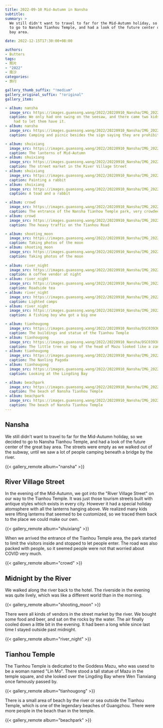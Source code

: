 ```yaml
---
title: 2022-09-10 Mid-Autumn in Nansha
subtitle:
summary: >
  We still didn't want to travel to far for the Mid-Autumn holiday, so we decided
  to go to Nansha Tianhou Temple, and had a look of the future center of the great
  bay area.

date: 2022-12-15T17:30:00+08:00

authors:
- Butters
tags:
- 照片
- "2022"
- 南沙
categories:
- 旅行

gallery_thumb_suffix: "!medium"
gallery_original_suffix: "!original"
gallery_item:

- album: nansha
  image_src: https://images.guansong.wang/2022/20220910_Nansha/IMG_20220910_121007.jpg
  caption: We only had one swing on the seesaw, and there came two kids. So we
    had to let them have it.
- album: nansha
  image_src: https://images.guansong.wang/2022/20220910_Nansha/IMG_20220910_121106.jpg
  caption: Camping and picnic besides the sign saying they are prohibited.

- album: shuixiang
  image_src: https://images.guansong.wang/2022/20220910_Nansha/IMG_20220910_185045.jpg
  caption: The lanterns of Mid-Autumn
- album: shuixiang
  image_src: https://images.guansong.wang/2022/20220910_Nansha/IMG_20220910_185444.jpg
  caption: The street market in the River Village Street
- album: shuixiang
  image_src: https://images.guansong.wang/2022/20220910_Nansha/IMG_20220910_193331.jpg
  caption: Painting a rabbit
- album: shuixiang
  image_src: https://images.guansong.wang/2022/20220910_Nansha/IMG_20220910_202539.jpg
  caption: A toad and a rabbit

- album: crowd
  image_src: https://images.guansong.wang/2022/20220910_Nansha/IMG_20220910_200633.jpg
  caption: The entrance of the Nansha Tianhou Temple park, very crowded.
- album: crowd
  image_src: https://images.guansong.wang/2022/20220910_Nansha/IMG_20220910_202346.jpg
  caption: The heavy traffic on the Tianhou Road

- album: shooting_moon
  image_src: https://images.guansong.wang/2022/20220910_Nansha/IMG_20220910_213938.jpg
  caption: Taking photos of the moon
- album: shooting_moon
  image_src: https://images.guansong.wang/2022/20220910_Nansha/IMG_20220910_214949.jpg
  caption: Taking photos of the moon
  
- album: river_night
  image_src: https://images.guansong.wang/2022/20220910_Nansha/IMG_20220910_220225.jpg
  caption: A coffee vendor at night
- album: river_night
  image_src: https://images.guansong.wang/2022/20220910_Nansha/IMG_20220910_220320.jpg
  caption: Roadside tea
- album: river_night
  image_src: https://images.guansong.wang/2022/20220910_Nansha/IMG_20220910_230517.jpg
  caption: Lighted camps
- album: river_night
  image_src: https://images.guansong.wang/2022/20220910_Nansha/IMG_20220911_002947.jpg
  caption: A fishing boy who got a big one

- album: tianhougong
  image_src: https://images.guansong.wang/2022/20220910_Nansha/DSC03936.JPG
  caption: The buildings and statue of the Tianhou Temple
- album: tianhougong
  image_src: https://images.guansong.wang/2022/20220910_Nansha/DSC03938.JPG
  caption: The little tree on top of the head of Mazu looked like a zanzi (hair pin).
- album: tianhougong
  image_src: https://images.guansong.wang/2022/20220910_Nansha/IMG_20220911_163641.jpg
  caption: The Nanling Pagoda
- album: tianhougong
  image_src: https://images.guansong.wang/2022/20220910_Nansha/IMG_20220911_164937.jpg
  caption: Looking at the Lingding Bay

- album: beachpark
  image_src: https://images.guansong.wang/2022/20220910_Nansha/IMG_20220911_172256.jpg
  caption: The beach of Nansha Tianhou Temple
- album: beachpark
  image_src: https://images.guansong.wang/2022/20220910_Nansha/IMG_20220911_172336.jpg
  caption: The beach of Nansha Tianhou Temple
---
```


## Nansha

We still didn't want to travel to far for the Mid-Autumn holiday, so we decided
to go to Nansha Tianhou Temple, and had a look of the future center of the great
bay area. The streets were empty as we walked out of the subway, until we saw a
lot of people camping beneath a bridge by the river.

{{< gallery_remote album="nansha" >}}

## River Village Street

In the evening of the Mid-Autumn, we got into the "River Village Street" on our
way to the Tianhou Temple. It was just those tourism streets built with antique
styles which exists in every city. However it had a special holiday atomsphere
with all the lanterns hanging above. We realized many kids were lifting lanterns
that seemed to be customized, so we traced them back to the place we could make
our own.

{{< gallery_remote album="shuixiang" >}}

When we arrived the entrance of the Tianhou Temple area, the park started to
limit the visitors inside and stopped to let people enter. The road was also
packed with people, so it seemed people were not that worried about COVID very
much.

{{< gallery_remote album="crowd" >}}

## Midnight by the River

We walked along the river back to the hotel. The riverside in the evening was
quite lively, which was like a different world than in the morning.

{{< gallery_remote album="shooting_moon" >}}

There were all kinds of vendors in the street market by the river. We bought
some food and beer, and sat on the rocks by the water. The air finally cooled
down a little bit in the evening. It had been a long while since last time I
stayed outside past midnight.

{{< gallery_remote album="river_night" >}}

## Tianhou Temple

The Tianhou Temple is dedicated to the Goddess Mazu, who was usesd to be a woman
named "Lin Mo". There stood a tall statue of Mazu in the temple square, and she
looked over the Lingding Bay where Wen Tianxiang once famously passed by.

{{< gallery_remote album="tianhougong" >}}

There is a small area of beach by the river or sea outside the Tianhou Temple,
which is one of the legendary beaches of Guangzhou. There were more people in
the beach than in the temple.

{{< gallery_remote album="beachpark" >}}